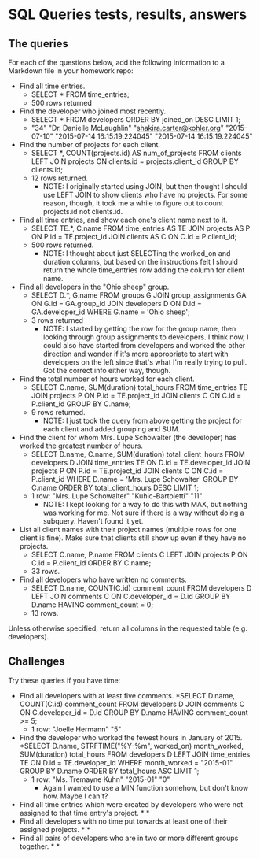 # SQL Queries tests, results, answers

## The queries

For each of the questions below, add the following information to a Markdown file in your homework repo:

* Find all time entries.
    * SELECT *
    FROM time_entries;
    * 500 rows returned
* Find the developer who joined most recently.
    * SELECT *
    FROM developers
    ORDER BY joined_on DESC
    LIMIT 1;
    * "34"	"Dr. Danielle McLaughlin"	"shakira.carter@kohler.org"	"2015-07-10"	"2015-07-14 16:15:19.224045"	"2015-07-14 16:15:19.224045"
* Find the number of projects for each client.
    * SELECT *, COUNT(projects.id) AS num_of_projects
    FROM clients
    LEFT JOIN projects ON clients.id = projects.client_id
    GROUP BY clients.id;
    * 12 rows returned. 
        * NOTE: I originally started using JOIN, but then thought I should use LEFT JOIN to show clients who have no projects. For some reason, though, it took me a while to figure out to count projects.id not clients.id.
* Find all time entries, and show each one's client name next to it.
    * SELECT TE.*, C.name
	FROM time_entries AS TE
    JOIN projects AS P ON P.id = TE.project_id
	JOIN clients AS C ON C.id = P.client_id;
    * 500 rows returned.
        * NOTE: I thought about just SELECTing the worked_on and duration columns, but based on the instructions felt I should return the whole time_entries row adding the column for client name.
* Find all developers in the "Ohio sheep" group.
    * SELECT D.*, G.name
    FROM groups G
    JOIN group_assignments GA ON G.id = GA.group_id
    JOIN developers D ON D.id = GA.developer_id
    WHERE G.name = 'Ohio sheep';
    * 3 rows returned
        * NOTE: I started by getting the row for the group name, then looking through group assignments to developers. I think now, I could also have started from developers and worked the other direction and wonder if it's more appropriate to start with developers on the left since that's what I'm really trying to pull. Got the correct info either way, though.
* Find the total number of hours worked for each client.
    * SELECT C.name, SUM(duration) total_hours
	FROM time_entries TE
    JOIN projects P ON P.id = TE.project_id
	JOIN clients C ON C.id = P.client_id
	GROUP BY C.name;
    * 9 rows returned.
        * NOTE: I just took the query from above getting the project for each client and added grouping and SUM.
* Find the client for whom Mrs. Lupe Schowalter (the developer) has worked the greatest number of hours.
    * SELECT D.name, C.name, SUM(duration) total_client_hours
	FROM developers D
	JOIN time_entries TE ON D.id = TE.developer_id
	JOIN projects P ON P.id = TE.project_id
	JOIN clients C ON C.id = P.client_id
	WHERE D.name = 'Mrs. Lupe Schowalter'
	GROUP BY C.name
	ORDER BY total_client_hours DESC LIMIT 1;
    * 1 row:  "Mrs. Lupe Schowalter"	"Kuhic-Bartoletti"	"11"
        * NOTE: I kept looking for a way to do this with MAX, but nothing was working for me. Not sure if there is a way without doing a subquery. Haven't found it yet.
* List all client names with their project names (multiple rows for one client is fine).  Make sure that clients still show up even if they have no projects.
    * SELECT C.name, P.name
    FROM clients C
    LEFT JOIN projects P ON C.id = P.client_id
    ORDER BY C.name;
    * 33 rows. 
* Find all developers who have written no comments.
    * SELECT D.name,  COUNT(C.id) comment_count
	FROM developers D
	LEFT JOIN comments C ON C.developer_id = D.id
	GROUP BY D.name
	HAVING comment_count = 0;
    * 13 rows. 

Unless otherwise specified, return all columns in the requested table (e.g. developers).

## Challenges

Try these queries if you have time:

* Find all developers with at least five comments.
    *SELECT D.name,  COUNT(C.id) comment_count
	FROM developers D
	JOIN comments C ON C.developer_id = D.id
	GROUP BY D.name
	HAVING comment_count >= 5;
    * 1 row: "Joelle Hermann"	"5"
* Find the developer who worked the fewest hours in January of 2015.
    *SELECT D.name, STRFTIME("%Y-%m", worked_on) month_worked, SUM(duration) total_hours
	FROM developers D
	LEFT JOIN time_entries TE ON D.id = TE.developer_id
	WHERE month_worked = "2015-01"
	GROUP BY D.name
	ORDER BY total_hours ASC LIMIT 1;
    * 1 row: "Ms. Tremayne Kuhn"	"2015-01"	"0"
        * Again I wanted to use a MIN function somehow, but don't know how. Maybe I can't?
* Find all time entries which were created by developers who were not assigned to that time entry's project.
    *
    *
* Find all developers with no time put towards at least one of their assigned projects.
    *
    *
* Find all pairs of developers who are in two or more different groups together.
    *
    *
